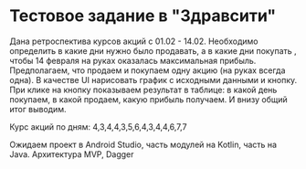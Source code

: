 # Тестовое задание в "Здравсити"

Дана ретроспектива курсов акций c 01.02 - 14.02. Необходимо определить в какие дни нужно было продавать, а в какие дни покупать , чтобы 14 февраля на руках оказалась максимальная прибыль. Предполагаем, что продаем и покупаем одну акцию (на руках всегда одна).
В качестве UI нарисовать график с исходными данными и кнопку. При клике на кнопку показываем результат в таблице: в какой день покупаем, в какой продаем, какую прибыль получаем. И внизу общий итог выводим.

Курс акций по дням:
4,3,4,4,3,5,6,4,3,4,4,6,7,7

Ожидаем проект в Android Studio, часть модулей на Kotlin, часть на Java. Архитектура MVP, Dagger
